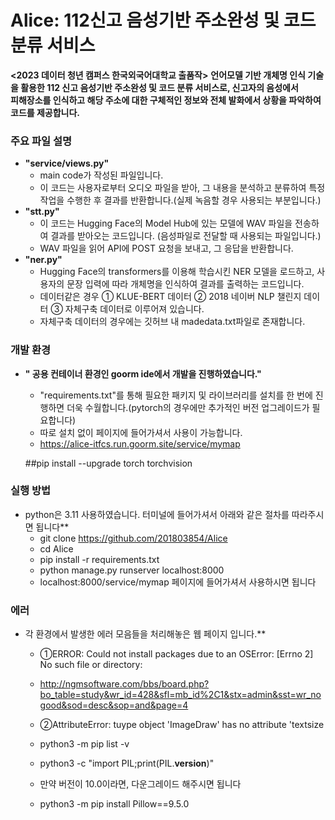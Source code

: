 # **Alice: 112신고 음성기반 주소완성 및 코드 분류 서비스**
**<2023 데이터 청년 캠퍼스 한국외국어대학교 출품작>**
**언어모델 기반 개체명 인식 기술을 활용한 112 신고 음성기반 주소완성 및 코드 분류 서비스로, 신고자의 음성에서  
피해장소를 인식하고 해당 주소에 대한 구체적인 정보와 전체 발화에서 상황을 파악하여 코드를 제공합니다.**
<br>
### **주요 파일 설명**
+ **"service/views.py"**
  + main code가 작성된 파일입니다.
  + 이 코드는 사용자로부터 오디오 파일을 받아, 그 내용을 분석하고 분류하여 특정 작업을 수행한 후 결과를 반환합니다.(실제 녹음할 경우 사용되는 부분입니다.)
+ **"stt.py"**
  + 이 코드는 Hugging Face의 Model Hub에 있는 모델에 WAV 파일을 전송하여 결과를 받아오는 코드입니다. (음성파일로 전달할 때 사용되는 파일입니다.)
  + WAV 파일을 읽어 API에 POST 요청을 보내고, 그 응답을 반환합니다.
+ **"ner.py"**
  + Hugging Face의 transformers를 이용해 학습시킨 NER 모델을 로드하고, 사용자의 문장 입력에 따라 개체명을 인식하여 결과를 출력하는 코드입니다.
  + 데이터같은 경우 ① KLUE-BERT 데이터 ② 2018 네이버 NLP 챌린지 데이터 ③ 자체구축 데이터로 이루어져 있습니다.
  + 자체구축 데이터의 경우에는 깃허브 내 madedata.txt파일로 존재합니다.

### **개발 환경**
+ **" 공용 컨테이너 환경인 goorm ide에서 개발을 진행하였습니다."** 
  + "requirements.txt"를 통해 필요한 패키지 및 라이브러리를 설치를 한 번에 진행하면 더욱 수월합니다.(pytorch의 경우에만 추가적인 버전 업그레이드가 필요합니다)
  + 따로 설치 없이 페이지에 들어가셔서 사용이 가능합니다.
  + https://alice-itfcs.run.goorm.site/service/mymap
  
  ##pip install --upgrade torch torchvision
  
### **실행 방법**
+ python은 3.11 사용하였습니다. 터미널에 들어가셔서 아래와 같은 절차를 따라주시면 됩니다**
  + git clone https://github.com/201803854/Alice
  + cd Alice
  + pip install -r requirements.txt
  + python manage.py runserver localhost:8000
  + localhost:8000/service/mymap  페이지에 들어가셔서 사용하시면 됩니다
  
### **에러**
+ 각 환경에서 발생한 에러 모음들을 처리해놓은 웹 페이지 입니다.**
  + ①ERROR: Could not install packages due to an OSError: [Errno 2] No such file or directory:  
  + http://ngmsoftware.com/bbs/board.php?bo_table=study&wr_id=428&sfl=mb_id%2C1&stx=admin&sst=wr_nogood&sod=desc&sop=and&page=4
  
  + ②AttributeError: tuype object 'ImageDraw' has no attribute 'textsize
  + python3 -m pip list -v
  + python3 -c "import PIL;print(PIL.__version__)"
  + 만약 버전이 10.0이라면, 다운그레이드 해주시면 됩니다
  + python3 -m pip install Pillow==9.5.0